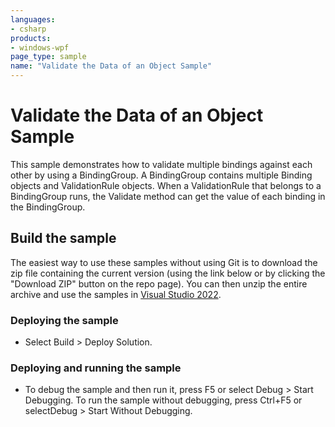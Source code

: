 ```yaml
---
languages:
- csharp
products:
- windows-wpf
page_type: sample
name: "Validate the Data of an Object Sample"
---
```


# Validate the Data of an Object Sample
This sample demonstrates how to validate multiple bindings against each other by using a BindingGroup. A BindingGroup contains multiple Binding objects and ValidationRule objects. When a ValidationRule that belongs to a BindingGroup runs, the Validate method can get the value of each binding in the BindingGroup.

## Build the sample
The easiest way to use these samples without using Git is to download the zip file containing the current version (using the link below or by clicking the "Download ZIP" button on the repo page). You can then unzip the entire archive and use the samples in [Visual Studio 2022](https://www.visualstudio.com/wpf-vs).

### Deploying the sample
- Select Build > Deploy Solution. 

### Deploying and running the sample
- To debug the sample and then run it, press F5 or select Debug >  Start Debugging. To run the sample without debugging, press Ctrl+F5 or selectDebug > Start Without Debugging. 


